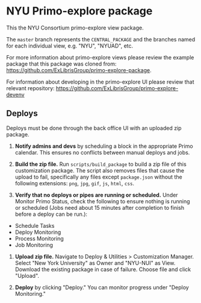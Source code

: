 # NYU Primo-explore package

This the NYU Consortium primo-explore view package.

The `master` branch represents the `CENTRAL_PACKAGE` and the branches named for each individual view, e.g. "NYU", "NYUAD", etc.

For more information about primo-explore views please review the example package that this package was cloned from: https://github.com/ExLibrisGroup/primo-explore-package.

For information about developing in the primo-explore UI please review that relevant repository: https://github.com/ExLibrisGroup/primo-explore-devenv

## Deploys

Deploys must be done through the back office UI with an uploaded zip package.

1. **Notify admins and devs** by scheduling a block in the appropriate Primo calendar. This ensures no conflicts between manual deploys and jobs.

1. **Build the zip file.** Run `scripts/build_package` to build a zip file of this customization package. The script also removes files that cause the upload to fail, specifically any files except `package.json` without the following extensions: `png`, `jpg`, `gif`, `js`, `html`, `css`.

1. **Verify that no deploys or pipes are running or scheduled.** Under Monitor Primo Status, check the following to ensure nothing is running or scheduled (Jobs need about 15 minutes after completion to finish before a deploy can be run.):
  - Schedule Tasks
  - Deploy Monitoring
  - Process Monitoring
  - Job Monitoring

1. **Upload zip file.** Navigate to Deploy & Utilities > Customization Manager. Select "New York University" as Owner and "NYU-NUI" as View. Download the existing package in case of failure. Choose file and click "Upload".

1. **Deploy** by clicking "Deploy." You can monitor progress under "Deploy Monitoring."
